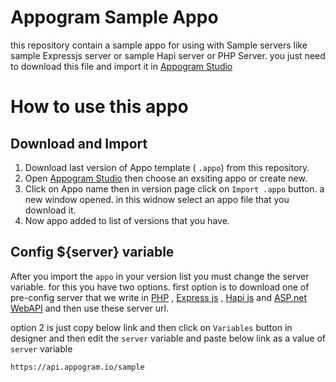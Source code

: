 
# Appogram Sample Appo
this repository contain a sample appo for using with Sample servers like sample Expressjs server or sample Hapi server or PHP Server. you just need to download this file and import it in [Appogram Studio](https://studio.appogram.io)

# How to use this appo 
## Download and  Import

 1.  Download last version of Appo template ( `.appo`) from this repository.
 2. Open [Appogram Studio](https://studio.appogram.io) then choose an exsiting appo or create new.
 3. Click on Appo name then in version page click on `Import .appo` button. a new window opened. in this widnow select an appo file that you download it.
 4. Now appo added to list of versions that you have.

## Config ${server} variable
After you import the `appo` in your version list you must change the server variable. for this you have two options. first option is to download one of pre-config server that we write in [PHP](https://github.com/AppogramIO/Sample-PHP-Server) , [Express js](https://github.com/AppogramIO/Sample-Expressjs-Server) , [Hapi js](https://github.com/AppogramIO/Sample-Hapi-Server)  and [ASP.net WebAPI](https://github.com/AppogramIO/Sample-ASP.net-WebAPI-Server) and then use these server url.

option 2 is just copy below link and then click on `Variables` button in designer and then edit the `server` variable and paste below link as a value of `server` variable

    https://api.appogram.io/sample
